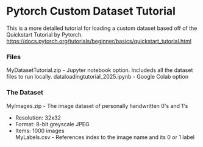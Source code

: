 # Pytorch Custom Dataset Tutorial
This is a more detailed tutorial for loading a custom dataset based off of the Quickstart Tutorial by Pytorch.
https://docs.pytorch.org/tutorials/beginner/basics/quickstart_tutorial.html

### Files
MyDatasetTutorial.zip - Jupyter notebook option. Includeds all the dataset files to run locally.
dataloadingtutorial_2025.ipynb - Google Colab option

### The Dataset
MyImages.zip - The image dataset of personally handwritten 0's and 1's<br>
- Resolution: 32x32<br>
- Format: 8-bit greyscale JPEG<br>
- Items: 1000 images<br>
MyLabels.csv - References index to the image name and its 0 or 1 label
